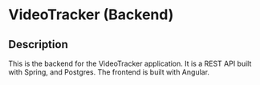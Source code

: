 # VideoTracker (Backend)
## Description
This is the backend for the VideoTracker application. It is a REST API built with Spring, and Postgres. The frontend is built with Angular.